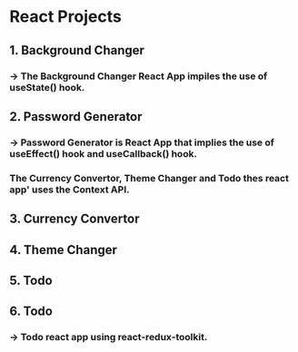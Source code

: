# React Projects

## 1. Background Changer
### -> The Background Changer React App impiles the use of useState() hook.
## 2. Password Generator
### -> Password Generator is React App that implies the use of useEffect() hook and useCallback() hook.
### The Currency Convertor, Theme Changer and Todo thes react app' uses the Context API.
## 3. Currency Convertor
## 4. Theme Changer
## 5. Todo
## 6. Todo 
### -> Todo react app using react-redux-toolkit.